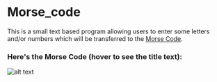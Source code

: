 # Morse_code

This is a small text based program allowing users to enter some letters and/or numbers which will be transferred to the [Morse Code](https://en.wikipedia.org/wiki/Morse_code). 

### Here's the Morse Code (hover to see the title text):


![alt text](https://en.wikipedia.org/wiki/Morse_code#/media/File:International_Morse_Code.svg "Morse Code")
